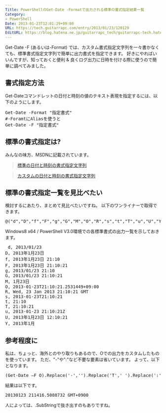 ```yaml
---
Title: PowerShellのGet-Date -Formatで出力される標準の書式指定結果一覧
Category:
- PowerShell
Date: 2013-01-23T12:01:29+09:00
URL: https://tech.guitarrapc.com/entry/2013/01/23/120129
EditURL: https://blog.hatena.ne.jp/guitarrapc_tech/guitarrapc-tech.hatenablog.com/atom/entry/11696248318757675325
---
```


Get-Date -F (あるいは-Format) では、カスタム書式指定文字列を一々書かなくても、標準書式指定文字列で簡単に出力書式を指定できます。
好きにやればいいんですが、知っておくと便利 &amp; 良くログ出力に日時を付ける際に使うので簡単に調べてみました。



<h2>書式指定方法</h2>
Get-Dateコマンドレットの日付と時刻の値のテキスト表現を指定するには、以下のようにします。
<pre class="brush: powershell">
Get-Date -Format &quot;指定書式&quot;
#-ForamtにAliasを使うと
Get-Date -F &quot;指定書式&quot;
</pre>

<h2>標準の書式指定は?</h2>
みんなの味方、MSDNに記載されています。
<blockquote><a href="http://msdn.microsoft.com/ja-jp/library/vstudio/az4se3k1.aspx" target="_blank">標準の日付と時刻の書式指定文字列</a></blockquote>
<blockquote><a href="http://msdn.microsoft.com/ja-jp/library/vstudio/8kb3ddd4.aspx" target="_blank">カスタムの日付と時刻の書式指定文字列</a></blockquote>

<h2>標準の書式指定一覧を見比べたい</h2>
検討するにあたり、まとめて見比べたいですね。
以下のワンライナーで取得できます。

<pre class="brush: powershell">
@(&quot;d&quot;,&quot;D&quot;,&quot;f&quot;,&quot;F&quot;,&quot;g&quot;,&quot;G&quot;,&quot;M&quot;,&quot;O&quot;,&quot;R&quot;,&quot;s&quot;,&quot;t&quot;,&quot;T&quot;,&quot;u&quot;,&quot;U&quot;,&quot;Y&quot;) | %{$date=Get-Date -F $_ ;&quot;$_, $date&quot;}
</pre>

Windows8 x64 / PowerShell V3.0環境での各標準書式の出力一覧を示しておきます。
<pre class="brush: powershell">
 d, 2013/01/23
D, 2013年1月23日
f, 2013年1月23日 21:10
F, 2013年1月23日 21:10:21
g, 2013/01/23 21:10
G, 2013/01/23 21:10:21
M, 1月23日
O, 2013-01-23T21:10:21.2531449+09:00
R, Wed, 23 Jan 2013 21:10:21 GMT
s, 2013-01-23T21:10:21
t, 21:10
T, 21:10:21
u, 2013-01-23 21:10:21Z
U, 2013年1月23日 12:10:21
Y, 2013年1月</pre>

<h2>参考程度に</h2>
私は、ちょっと、海外とのやり取りもあるので、Oでの出力をカスタムしたものを使っています。
ただ、"-"や":"など不要な要素は省いています。
よって、以下となります。
<pre class="brush: powershell">
(Get-Date –F O).Replace('-','').Replace('T','_').Replace(':','').Replace(’+','_GMT+')
</pre>
結果は以下です。
<pre class="brush: powershell">
20130123_211416.5088732_GMT+0900
</pre>
人によっては、.SubStringで抜き出すのもありですね。

